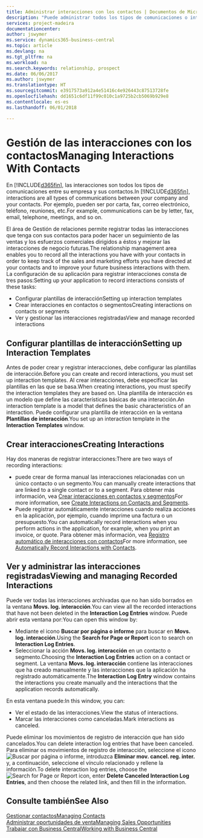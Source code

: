 ```yaml
---
title: Administrar interacciones con los contactos | Documentos de Microsoft
description: "Puede administrar todos los tipos de comunicaciones o interacciones entre su empresa y sus contactos; por ejemplo, cartas, llamadas de teléfono, reuniones, etc."
services: project-madeira
documentationcenter: 
author: jswymer
ms.service: dynamics365-business-central
ms.topic: article
ms.devlang: na
ms.tgt_pltfrm: na
ms.workload: na
ms.search.keywords: relationship, prospect
ms.date: 06/06/2017
ms.author: jswymer
ms.translationtype: HT
ms.sourcegitcommit: e3917573a912a4e51416c4e926443c87513728fe
ms.openlocfilehash: dd1651c6df11f99c010c1a9725b2cb5069b929e8
ms.contentlocale: es-es
ms.lasthandoff: 06/01/2018

---
```

# <a name="managing-interactions-with-contacts"></a><span data-ttu-id="5696f-103">Gestión de las interacciones con los contactos</span><span class="sxs-lookup"><span data-stu-id="5696f-103">Managing Interactions With Contacts</span></span>
<span data-ttu-id="5696f-104">En [!INCLUDE[d365fin](includes/d365fin_md.md)], las interacciones son todos los tipos de comunicaciones entre su empresa y sus contactos.</span><span class="sxs-lookup"><span data-stu-id="5696f-104">In [!INCLUDE[d365fin](includes/d365fin_md.md)], interactions are all types of communications between your company and your contacts.</span></span> <span data-ttu-id="5696f-105">Por ejemplo, pueden ser por carta, fax, correo electrónico, teléfono, reuniones, etc.</span><span class="sxs-lookup"><span data-stu-id="5696f-105">For example, communications can be by letter, fax, email, telephone, meetings, and so on.</span></span>

<span data-ttu-id="5696f-106">El área de Gestión de relaciones permite registrar todas las interacciones que tenga con sus contactos para poder hacer un seguimiento de las ventas y los esfuerzos comerciales dirigidos a éstos y mejorar las interacciones de negocio futuras.</span><span class="sxs-lookup"><span data-stu-id="5696f-106">The relationship management area enables you to record all the interactions you have with your contacts in order to keep track of the sales and marketing efforts you have directed at your contacts and to improve your future business interactions with them.</span></span> <span data-ttu-id="5696f-107">La configuración de su aplicación para registrar interacciones consta de tres pasos:</span><span class="sxs-lookup"><span data-stu-id="5696f-107">Setting up your application to record interactions consists of these tasks:</span></span>

* <span data-ttu-id="5696f-108">Configurar plantillas de interacción</span><span class="sxs-lookup"><span data-stu-id="5696f-108">Setting up interaction templates</span></span>  
* <span data-ttu-id="5696f-109">Crear interacciones en contactos o segmentos</span><span class="sxs-lookup"><span data-stu-id="5696f-109">Creating interactions on contacts or segments</span></span>  
* <span data-ttu-id="5696f-110">Ver y gestionar las interacciones registradas</span><span class="sxs-lookup"><span data-stu-id="5696f-110">View and manage recorded interactions</span></span>  

##  <a name="setting-up-interaction-templates"></a><span data-ttu-id="5696f-111">Configurar plantillas de interacción</span><span class="sxs-lookup"><span data-stu-id="5696f-111">Setting up Interaction Templates</span></span>
<span data-ttu-id="5696f-112">Antes de poder crear y registrar interacciones, debe configurar las plantillas de interacción.</span><span class="sxs-lookup"><span data-stu-id="5696f-112">Before you can create and record interactions, you must set up interaction templates.</span></span> <span data-ttu-id="5696f-113">Al crear interacciones, debe especificar las plantillas en las que se basa.</span><span class="sxs-lookup"><span data-stu-id="5696f-113">When creating interactions, you must specify the interaction templates they are based on.</span></span> <span data-ttu-id="5696f-114">Una plantilla de interacción es un modelo que define las características básicas de una interacción.</span><span class="sxs-lookup"><span data-stu-id="5696f-114">An interaction template is a model that defines the basic characteristics of an interaction.</span></span>
<span data-ttu-id="5696f-115">Puede configurar una plantilla de interacción en la ventana **Plantillas de interacción**.</span><span class="sxs-lookup"><span data-stu-id="5696f-115">You set up an interaction template in the **Interaction Templates** window.</span></span>  

## <a name="creating-interactions"></a><span data-ttu-id="5696f-116">Crear interacciones</span><span class="sxs-lookup"><span data-stu-id="5696f-116">Creating Interactions</span></span>
<span data-ttu-id="5696f-117">Hay dos maneras de registrar interacciones:</span><span class="sxs-lookup"><span data-stu-id="5696f-117">There are two ways of recording interactions:</span></span>

* <span data-ttu-id="5696f-118">puede crear de forma manual las interacciones relacionadas con un único contacto o un segmento.</span><span class="sxs-lookup"><span data-stu-id="5696f-118">You can manually create interactions that are linked to a single contact or to a segment.</span></span> <span data-ttu-id="5696f-119">Para obtener más información, vea [Crear interacciones en contactos y segmentos](marketing-how-create-interactions.md)</span><span class="sxs-lookup"><span data-stu-id="5696f-119">For more information, see [Create Interactions on Contacts and Segments](marketing-how-create-interactions.md).</span></span>  
* <span data-ttu-id="5696f-120">Puede registrar automáticamente interacciones cuando realiza acciones en la aplicación, por ejemplo, cuando imprime una factura o un presupuesto.</span><span class="sxs-lookup"><span data-stu-id="5696f-120">You can automatically record interactions when you perform actions in the application, for example, when you print an invoice, or quote.</span></span> <span data-ttu-id="5696f-121">Para obtener más información, vea [Registro automático de interacciones con contactos](marketing-auto-record-interactions.md)</span><span class="sxs-lookup"><span data-stu-id="5696f-121">For more information, see [Automatically Record Interactions with Contacts](marketing-auto-record-interactions.md).</span></span>

## <a name="viewing-and-managing-recorded-interactions"></a><span data-ttu-id="5696f-122">Ver y administrar las interacciones registradas</span><span class="sxs-lookup"><span data-stu-id="5696f-122">Viewing and managing Recorded Interactions</span></span>
<span data-ttu-id="5696f-123">Puede ver todas las interacciones archivadas que no han sido borrados en la ventana **Movs. log. interacción**.</span><span class="sxs-lookup"><span data-stu-id="5696f-123">You can view all the recorded interactions that have not been deleted in the **Interaction Log Entries** window.</span></span> <span data-ttu-id="5696f-124">Puede abrir esta ventana por:</span><span class="sxs-lookup"><span data-stu-id="5696f-124">You can open this window by:</span></span>

* <span data-ttu-id="5696f-125">Mediante el icono **Buscar por página o informe** para buscar en **Movs. log. interacción**.</span><span class="sxs-lookup"><span data-stu-id="5696f-125">Using the **Search for Page or Report** icon to search on **Interaction Log Entries**.</span></span>
* <span data-ttu-id="5696f-126">Seleccionar la acción **Movs. log. interacción** en un contacto o segmento.</span><span class="sxs-lookup"><span data-stu-id="5696f-126">Choosing the **Interaction Log Entries** action on a contact or segment.</span></span>
  <span data-ttu-id="5696f-127">La ventana **Movs. log. interacción** contiene las interacciones que ha creado manualmente y las interacciones que la aplicación ha registrado automáticamente.</span><span class="sxs-lookup"><span data-stu-id="5696f-127">The **Interaction Log Entry** window contains the interactions you create manually and the interactions that the application records automatically.</span></span>

<span data-ttu-id="5696f-128">En esta ventana puede:</span><span class="sxs-lookup"><span data-stu-id="5696f-128">In this window, you can:</span></span>

* <span data-ttu-id="5696f-129">Ver el estado de las interacciones.</span><span class="sxs-lookup"><span data-stu-id="5696f-129">View the status of interactions.</span></span>
* <span data-ttu-id="5696f-130">Marcar las interacciones como canceladas.</span><span class="sxs-lookup"><span data-stu-id="5696f-130">Mark interactions as canceled.</span></span>

<span data-ttu-id="5696f-131">Puede eliminar los movimientos de registro de interacción que han sido cancelados.</span><span class="sxs-lookup"><span data-stu-id="5696f-131">You can delete interaction log entries that have been canceled.</span></span> <span data-ttu-id="5696f-132">Para eliminar os movimientos de registro de interacción, seleccione el icono ![Buscar por página o informe](media/ui-search/search_small.png "icono Buscar por página o informe"), introduzca **Eliminar mov. cancel. reg. inter.** y, a continuación, seleccione el vínculo relacionado y rellene la información.</span><span class="sxs-lookup"><span data-stu-id="5696f-132">To delete interaction log entries, choose the ![Search for Page or Report](media/ui-search/search_small.png "Search for Page or Report icon") icon, enter **Delete Canceled Interaction Log Entries**, and then choose the related link, and then fill in the information.</span></span>

## <a name="see-also"></a><span data-ttu-id="5696f-133">Consulte también</span><span class="sxs-lookup"><span data-stu-id="5696f-133">See Also</span></span>
[<span data-ttu-id="5696f-134">Gestionar contactos</span><span class="sxs-lookup"><span data-stu-id="5696f-134">Managing Contacts</span></span>](marketing-contacts.md)  
[<span data-ttu-id="5696f-135">Administrar oportunidades de venta</span><span class="sxs-lookup"><span data-stu-id="5696f-135">Managing Sales Opportunities</span></span>](marketing-manage-sales-opportunities.md)  
[<span data-ttu-id="5696f-136">Trabajar con Business Central</span><span class="sxs-lookup"><span data-stu-id="5696f-136">Working with Business Central</span></span>](ui-work-product.md)  

